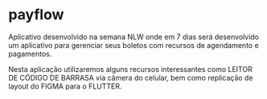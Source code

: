# payflow

Aplicativo desenvolvido na semana NLW onde em 7 dias será desenvolvido um aplicativo para gerenciar seus boletos com recursos de agendamento e pagamentos.

Nesta aplicação utilizaremos alguns recursos interessantes como LEITOR DE CÓDIGO DE BARRASA via câmera do celular, bem como replicação de layout do FIGMA para o FLUTTER.
